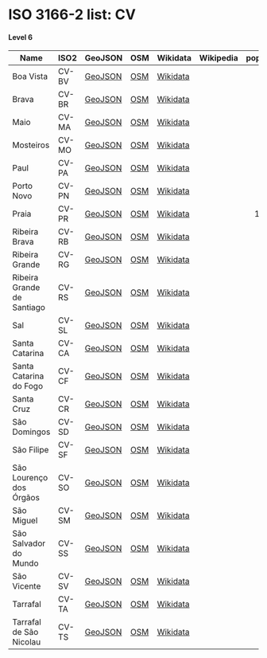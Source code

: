 # ISO 3166-2 list: CV


#### Level 6
Name | ISO2 | GeoJSON | OSM | Wikidata | Wikipedia | population 
--- | --- | --- | --- | --- | --- | --: 
Boa Vista | CV-BV | [GeoJSON](../../geojson/q8/iso2/CV/CV-BV.geojson) | [OSM](https://www.openstreetmap.org/relation/3830195) | [Wikidata](https://www.wikidata.org/wiki/Q2721025) |  | 8,696
Brava | CV-BR | [GeoJSON](../../geojson/q8/iso2/CV/CV-BR.geojson) | [OSM](https://www.openstreetmap.org/relation/3830196) | [Wikidata](https://www.wikidata.org/wiki/Q2571624) |  | 
Maio | CV-MA | [GeoJSON](../../geojson/q8/iso2/CV/CV-MA.geojson) | [OSM](https://www.openstreetmap.org/relation/3830197) | [Wikidata](https://www.wikidata.org/wiki/Q2551133) |  | 
Mosteiros | CV-MO | [GeoJSON](../../geojson/q8/iso2/CV/CV-MO.geojson) | [OSM](https://www.openstreetmap.org/relation/4021361) | [Wikidata](https://www.wikidata.org/wiki/Q516835) |  | 9,524
Paul | CV-PA | [GeoJSON](../../geojson/q8/iso2/CV/CV-PA.geojson) | [OSM](https://www.openstreetmap.org/relation/4019982) | [Wikidata](https://www.wikidata.org/wiki/Q1475374) |  | 6,997
Porto Novo | CV-PN | [GeoJSON](../../geojson/q8/iso2/CV/CV-PN.geojson) | [OSM](https://www.openstreetmap.org/relation/4019980) | [Wikidata](https://www.wikidata.org/wiki/Q1552897) |  | 18,028
Praia | CV-PR | [GeoJSON](../../geojson/q8/iso2/CV/CV-PR.geojson) | [OSM](https://www.openstreetmap.org/relation/4021586) | [Wikidata](https://www.wikidata.org/wiki/Q497019) |  | 130,271
Ribeira Brava | CV-RB | [GeoJSON](../../geojson/q8/iso2/CV/CV-RB.geojson) | [OSM](https://www.openstreetmap.org/relation/4019942) | [Wikidata](https://www.wikidata.org/wiki/Q747221) |  | 7,580
Ribeira Grande | CV-RG | [GeoJSON](../../geojson/q8/iso2/CV/CV-RG.geojson) | [OSM](https://www.openstreetmap.org/relation/4019981) | [Wikidata](https://www.wikidata.org/wiki/Q1355642) |  | 18,890
Ribeira Grande de Santiago | CV-RS | [GeoJSON](../../geojson/q8/iso2/CV/CV-RS.geojson) | [OSM](https://www.openstreetmap.org/relation/4021587) | [Wikidata](https://www.wikidata.org/wiki/Q499620) |  | 
Sal | CV-SL | [GeoJSON](../../geojson/q8/iso2/CV/CV-SL.geojson) | [OSM](https://www.openstreetmap.org/relation/3830198) | [Wikidata](https://www.wikidata.org/wiki/Q2721003) |  | 
Santa Catarina | CV-CA | [GeoJSON](../../geojson/q8/iso2/CV/CV-CA.geojson) | [OSM](https://www.openstreetmap.org/relation/4021581) | [Wikidata](https://www.wikidata.org/wiki/Q494882) |  | 
Santa Catarina do Fogo | CV-CF | [GeoJSON](../../geojson/q8/iso2/CV/CV-CF.geojson) | [OSM](https://www.openstreetmap.org/relation/4021362) | [Wikidata](https://www.wikidata.org/wiki/Q2608046) |  | 
Santa Cruz | CV-CR | [GeoJSON](../../geojson/q8/iso2/CV/CV-CR.geojson) | [OSM](https://www.openstreetmap.org/relation/4021582) | [Wikidata](https://www.wikidata.org/wiki/Q497472) |  | 
São Domingos | CV-SD | [GeoJSON](../../geojson/q8/iso2/CV/CV-SD.geojson) | [OSM](https://www.openstreetmap.org/relation/4021585) | [Wikidata](https://www.wikidata.org/wiki/Q499009) |  | 
São Filipe | CV-SF | [GeoJSON](../../geojson/q8/iso2/CV/CV-SF.geojson) | [OSM](https://www.openstreetmap.org/relation/4021363) | [Wikidata](https://www.wikidata.org/wiki/Q6430079) |  | 22,227
São Lourenço dos Órgãos | CV-SO | [GeoJSON](../../geojson/q8/iso2/CV/CV-SO.geojson) | [OSM](https://www.openstreetmap.org/relation/4021584) | [Wikidata](https://www.wikidata.org/wiki/Q494726) |  | 
São Miguel | CV-SM | [GeoJSON](../../geojson/q8/iso2/CV/CV-SM.geojson) | [OSM](https://www.openstreetmap.org/relation/4021579) | [Wikidata](https://www.wikidata.org/wiki/Q494874) |  | 
São Salvador do Mundo | CV-SS | [GeoJSON](../../geojson/q8/iso2/CV/CV-SS.geojson) | [OSM](https://www.openstreetmap.org/relation/4021583) | [Wikidata](https://www.wikidata.org/wiki/Q494877) |  | 
São Vicente | CV-SV | [GeoJSON](../../geojson/q8/iso2/CV/CV-SV.geojson) | [OSM](https://www.openstreetmap.org/relation/3830199) | [Wikidata](https://www.wikidata.org/wiki/Q648842) |  | 76,107
Tarrafal | CV-TA | [GeoJSON](../../geojson/q8/iso2/CV/CV-TA.geojson) | [OSM](https://www.openstreetmap.org/relation/4021580) | [Wikidata](https://www.wikidata.org/wiki/Q499598) |  | 18,561
Tarrafal de São Nicolau | CV-TS | [GeoJSON](../../geojson/q8/iso2/CV/CV-TS.geojson) | [OSM](https://www.openstreetmap.org/relation/4019943) | [Wikidata](https://www.wikidata.org/wiki/Q1895853) |  | 5,237
